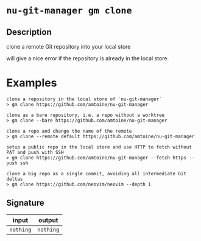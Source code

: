 # `nu-git-manager gm clone`
## Description
clone a remote Git repository into your local store

will give a nice error if the repository is already in the local store.

# Examples
    clone a repository in the local store of `nu-git-manager`
    > gm clone https://github.com/amtoine/nu-git-manager

    clone as a bare repository, i.e. a repo without a worktree
    > gm clone --bare https://github.com/amtoine/nu-git-manager

    clone a repo and change the name of the remote
    > gm clone --remote default https://github.com/amtoine/nu-git-manager

    setup a public repo in the local store and use HTTP to fetch without PAT and push with SSH
    > gm clone https://github.com/amtoine/nu-git-manager --fetch https --push ssh

    clone a big repo as a single commit, avoiding all intermediate Git deltas
    > gm clone https://github.com/neovim/neovim --depth 1

## Signature
| input     | output    |
| --------- | --------- |
| `nothing` | `nothing` |
